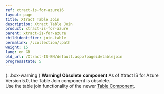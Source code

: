 ```yaml
---
ref: xtract-is-for-azure16
layout: page
title: Xtract Table Join
description: Xtract Table Join
product: xtract-is-for-azure
parent: xtract-is-for-azure
childidentifier: join-table
permalink: /:collection/:path
weight: 15
lang: en_GB
old_url: /Xtract-IS-EN/default.aspx?pageid=tablejoin
progressstate: 5
---
```


{: .box-warning }
**Warning! Obsolete component** 
As of Xtract IS for Azure Version 5.0, the Table Join component is obsolete.<br>
Use the table join functionality of the newer [Table Component](./table/table-joins).
